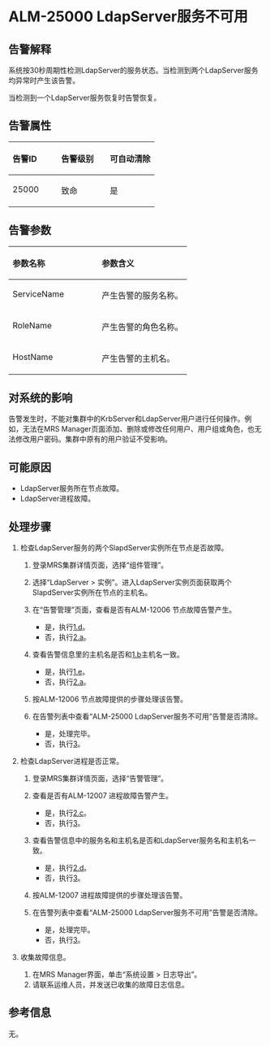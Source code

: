 # ALM-25000 LdapServer服务不可用<a name="alm_25000"></a>

## 告警解释<a name="zh-cn_topic_0191813909_section2601186"></a>

系统按30秒周期性检测LdapServer的服务状态。当检测到两个LdapServer服务均异常时产生该告警。

当检测到一个LdapServer服务恢复时告警恢复。

## 告警属性<a name="zh-cn_topic_0191813909_section23410681"></a>

<a name="zh-cn_topic_0191813909_table66898905"></a>
<table><thead align="left"><tr id="zh-cn_topic_0191813909_row21436848"><th class="cellrowborder" valign="top" width="33.33333333333333%" id="mcps1.1.4.1.1"><p id="zh-cn_topic_0191813909_p58663159"><a name="zh-cn_topic_0191813909_p58663159"></a><a name="zh-cn_topic_0191813909_p58663159"></a>告警ID</p>
</th>
<th class="cellrowborder" valign="top" width="33.33333333333333%" id="mcps1.1.4.1.2"><p id="zh-cn_topic_0191813909_p54095401"><a name="zh-cn_topic_0191813909_p54095401"></a><a name="zh-cn_topic_0191813909_p54095401"></a>告警级别</p>
</th>
<th class="cellrowborder" valign="top" width="33.33333333333333%" id="mcps1.1.4.1.3"><p id="zh-cn_topic_0191813909_p19651376"><a name="zh-cn_topic_0191813909_p19651376"></a><a name="zh-cn_topic_0191813909_p19651376"></a>可自动清除</p>
</th>
</tr>
</thead>
<tbody><tr id="zh-cn_topic_0191813909_row48257652"><td class="cellrowborder" valign="top" width="33.33333333333333%" headers="mcps1.1.4.1.1 "><p id="zh-cn_topic_0191813909_p16555740"><a name="zh-cn_topic_0191813909_p16555740"></a><a name="zh-cn_topic_0191813909_p16555740"></a>25000</p>
</td>
<td class="cellrowborder" valign="top" width="33.33333333333333%" headers="mcps1.1.4.1.2 "><p id="zh-cn_topic_0191813909_p65946577"><a name="zh-cn_topic_0191813909_p65946577"></a><a name="zh-cn_topic_0191813909_p65946577"></a>致命</p>
</td>
<td class="cellrowborder" valign="top" width="33.33333333333333%" headers="mcps1.1.4.1.3 "><p id="zh-cn_topic_0191813909_p40072506"><a name="zh-cn_topic_0191813909_p40072506"></a><a name="zh-cn_topic_0191813909_p40072506"></a>是</p>
</td>
</tr>
</tbody>
</table>

## 告警参数<a name="zh-cn_topic_0191813909_section9369539"></a>

<a name="zh-cn_topic_0191813909_table24647552"></a>
<table><thead align="left"><tr id="zh-cn_topic_0191813909_row23371976"><th class="cellrowborder" valign="top" width="50%" id="mcps1.1.3.1.1"><p id="zh-cn_topic_0191813909_p14081900"><a name="zh-cn_topic_0191813909_p14081900"></a><a name="zh-cn_topic_0191813909_p14081900"></a>参数名称</p>
</th>
<th class="cellrowborder" valign="top" width="50%" id="mcps1.1.3.1.2"><p id="zh-cn_topic_0191813909_p66892145"><a name="zh-cn_topic_0191813909_p66892145"></a><a name="zh-cn_topic_0191813909_p66892145"></a>参数含义</p>
</th>
</tr>
</thead>
<tbody><tr id="zh-cn_topic_0191813909_row49554687"><td class="cellrowborder" valign="top" width="50%" headers="mcps1.1.3.1.1 "><p id="zh-cn_topic_0191813909_p54506685"><a name="zh-cn_topic_0191813909_p54506685"></a><a name="zh-cn_topic_0191813909_p54506685"></a>ServiceName</p>
</td>
<td class="cellrowborder" valign="top" width="50%" headers="mcps1.1.3.1.2 "><p id="zh-cn_topic_0191813909_p52965331"><a name="zh-cn_topic_0191813909_p52965331"></a><a name="zh-cn_topic_0191813909_p52965331"></a>产生告警的服务名称。</p>
</td>
</tr>
<tr id="zh-cn_topic_0191813909_row6925935"><td class="cellrowborder" valign="top" width="50%" headers="mcps1.1.3.1.1 "><p id="zh-cn_topic_0191813909_p24129853"><a name="zh-cn_topic_0191813909_p24129853"></a><a name="zh-cn_topic_0191813909_p24129853"></a>RoleName</p>
</td>
<td class="cellrowborder" valign="top" width="50%" headers="mcps1.1.3.1.2 "><p id="zh-cn_topic_0191813909_p8361080"><a name="zh-cn_topic_0191813909_p8361080"></a><a name="zh-cn_topic_0191813909_p8361080"></a>产生告警的角色名称。</p>
</td>
</tr>
<tr id="zh-cn_topic_0191813909_row8140857"><td class="cellrowborder" valign="top" width="50%" headers="mcps1.1.3.1.1 "><p id="zh-cn_topic_0191813909_p55429698"><a name="zh-cn_topic_0191813909_p55429698"></a><a name="zh-cn_topic_0191813909_p55429698"></a>HostName</p>
</td>
<td class="cellrowborder" valign="top" width="50%" headers="mcps1.1.3.1.2 "><p id="zh-cn_topic_0191813909_p60620523"><a name="zh-cn_topic_0191813909_p60620523"></a><a name="zh-cn_topic_0191813909_p60620523"></a>产生告警的主机名。</p>
</td>
</tr>
</tbody>
</table>

## 对系统的影响<a name="zh-cn_topic_0191813909_section17216995"></a>

告警发生时，不能对集群中的KrbServer和LdapServer用户进行任何操作。例如，无法在MRS Manager页面添加、删除或修改任何用户、用户组或角色，也无法修改用户密码。集群中原有的用户验证不受影响。

## 可能原因<a name="zh-cn_topic_0191813909_section20735233"></a>

-   LdapServer服务所在节点故障。
-   LdapServer进程故障。

## 处理步骤<a name="zh-cn_topic_0191813909_section52399374"></a>

1.  检查LdapServer服务的两个SlapdServer实例所在节点是否故障。
    1.  登录MRS集群详情页面，选择“组件管理”。
    2.  <a name="zh-cn_topic_0191813909_aalm-25000_mmccppss_id"></a>选择“LdapServer \> 实例”。进入LdapServer实例页面获取两个SlapdServer实例所在节点的主机名。
    3.  在“告警管理”页面，查看是否有ALM-12006 节点故障告警产生。
        -   是，执行[1.d](#zh-cn_topic_0191813909_aalm-25000_mmccppss_step_4)。
        -   否，执行[2.a](#zh-cn_topic_0191813909_li192616463126)。

    4.  <a name="zh-cn_topic_0191813909_aalm-25000_mmccppss_step_4"></a>查看告警信息里的主机名是否和[1.b](#zh-cn_topic_0191813909_aalm-25000_mmccppss_id)主机名一致。
        -   是，执行[1.e](#zh-cn_topic_0191813909_aalm-25000_mmccppss_alarm53003)。
        -   否，执行[2.a](#zh-cn_topic_0191813909_li192616463126)。

    5.  <a name="zh-cn_topic_0191813909_aalm-25000_mmccppss_alarm53003"></a>按ALM-12006 节点故障提供的步骤处理该告警。
    6.  在告警列表中查看“ALM-25000 LdapServer服务不可用”告警是否清除。
        -   是，处理完毕。
        -   否，执行[3](#zh-cn_topic_0191813909_li572522141314)。

2.  检查LdapServer进程是否正常。
    1.  <a name="zh-cn_topic_0191813909_li192616463126"></a>登录MRS集群详情页面，选择“告警管理”。
    2.  查看是否有ALM-12007 进程故障告警产生。
        -   是，执行[2.c](#zh-cn_topic_0191813909_aalm-25000_mmccppss_step_8)。
        -   否，执行[3](#zh-cn_topic_0191813909_li572522141314)。

    3.  <a name="zh-cn_topic_0191813909_aalm-25000_mmccppss_step_8"></a>查看告警信息中的服务名和主机名是否和LdapServer服务名和主机名一致。
        -   是，执行[2.d](#zh-cn_topic_0191813909_alarm53004)。
        -   否，执行[3](#zh-cn_topic_0191813909_li572522141314)。

    4.  <a name="zh-cn_topic_0191813909_alarm53004"></a>按ALM-12007 进程故障提供的步骤处理该告警。
    5.  在告警列表中查看“ALM-25000 LdapServer服务不可用”告警是否清除。
        -   是，处理完毕。
        -   否，执行[3](#zh-cn_topic_0191813909_li572522141314)。

3.  <a name="zh-cn_topic_0191813909_li572522141314"></a>收集故障信息。
    1.  在MRS Manager界面，单击“系统设置 \> 日志导出”。
    2.  请联系运维人员，并发送已收集的故障日志信息。


## 参考信息<a name="zh-cn_topic_0191813909_section1832323"></a>

无。

